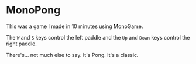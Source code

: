 # MonoPong

This was a game I made in 10 minutes using MonoGame.

The `W` and `S` keys control the left paddle and the `Up` and `Down` keys control the right paddle.

There's... not much else to say. It's Pong. It's a classic.